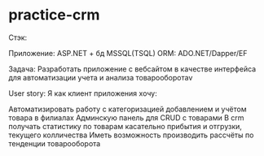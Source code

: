 # practice-crm

Стэк:

Приложение: ASP.NET + бд MSSQL(TSQL)
ORM: ADO.NET/Dapper/EF

Задача:
Разработать приложение с вебсайтом в качестве интерфейса для автоматизации учета и анализа товарооборотаv

User story: Я как клиент приложения хочу:

Автоматизировать работу с категоризацией добавлением и учётом товара в филиалах
Админскую панель для CRUD с товарами
В crm получать статистику по товарам касательно прибытия и отгрузки, текущего колличества
Иметь возможность производить рассчёты по тенденции товарооборота

